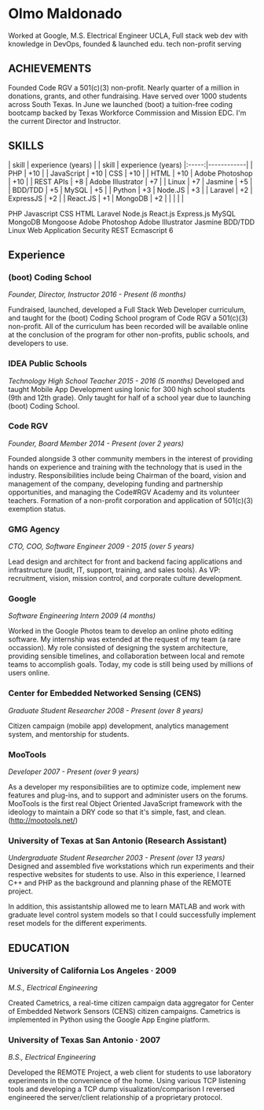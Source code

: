 # Olmo Maldonado
Worked at Google, M.S. Electrical Engineer UCLA, Full stack web dev with knowledge in DevOps, founded & launched edu. tech non-profit serving

## ACHIEVEMENTS

Founded Code RGV a 501(c)(3) non-profit. Nearly quarter of a million in donations, grants, and other fundraising. Have served over 1000 students across South Texas. In June we launched (boot) a tuition-free coding bootcamp backed by Texas Workforce Commission and Mission EDC. I'm the current Director and Instructor.

## SKILLS
| skill | experience (years) | | skill | experience (years)
|:-----:|------------|
| PHP   | +10 | | JavaScript | +10
| CSS | +10 | | HTML | +10
| Adobe Photoshop | +10 | | REST APIs | +8
| Adobe Illustrator | +7 | | Linux | +7
| Jasmine | +5 | | BDD/TDD | +5
| MySQL | +5 | | Python | +3
| Node.JS | +3 | | Laravel | +2
| ExpressJS | +2 | | React.JS | +1
| MongoDB | +2 | | | | |

PHP Javascript CSS HTML Laravel Node.js React.js Express.js MySQL MongoDB Mongoose Adobe Photoshop Adobe Illustrator Jasmine BDD/TDD Linux Web Application Security REST Ecmascript 6

## Experience

### (boot) Coding School
_Founder, Director, Instructor 2016 - Present (6 months)_

Fundraised, launched, developed a Full Stack Web Developer curriculum, and taught for the (boot) Coding School program of Code RGV a 501(c)(3) non-profit. All of the curriculum has been recorded will be available online at the conclusion of the program for other non-profits, public schools, and developers to use.

### IDEA Public Schools
_Technology High School Teacher 2015 - 2016 (5 months)_
Developed and taught Mobile App Development using Ionic for 300 high school students (9th and 12th grade). Only taught for half of a school year due to launching (boot) Coding School.

### Code RGV
_Founder, Board Member 2014 - Present (over 2 years)_

Founded alongside 3 other community members in the interest of providing hands on experience and training with the technology that is used in the industry. Responsibilities include being Chairman of the board, vision and management of the company, developing funding and partnership opportunities, and managing the Code#RGV Academy and its volunteer teachers. Formation of a non-profit corporation and application of 501(c)(3) exemption status.

### GMG Agency
_CTO, COO, Software Engineer 2009 - 2015 (over 5 years)_

Lead design and architect for front and backend facing applications and infrastructure (audit, IT, support, training, and sales tools). As VP: recruitment, vision, mission control, and corporate culture development.

### Google
_Software Engineering Intern 2009 (4 months)_

Worked in the Google Photos team to develop an online photo editing software. My internship was extended at the request of my team (a rare occassion). My role consisted of designing the system architecture, providing sensible timelines, and collaboration between local and remote teams to accomplish goals. Today, my code is still being used by millions of users online.

### Center for Embedded Networked Sensing (CENS)
_Graduate Student Researcher 2008 - Present (over 8 years)_

Citizen campaign (mobile app) development, analytics management system, and mentorship for students.

### MooTools
_Developer 2007 - Present (over 9 years)_

As a developer my responsibilities are to optimize code, implement new features and plug-ins, and to support and administer users on the forums. MooTools is the first real Object Oriented JavaScript framework with the ideology to maintain a DRY code so that it's simple, fast, and clean. (http://mootools.net/)

### University of Texas at San Antonio (Research Assistant)
_Undergraduate Student Researcher 2003 - Present (over 13 years)_
Designed and assembled five workstations which run experiments and their respective websites for students to use. Also in this experience, I learned C++ and PHP as the background and planning phase of the REMOTE project.

In addition, this assistantship allowed me to learn MATLAB and work with graduate level control system models so that I could successfully implement reset models for the different experiments.


## EDUCATION

### University of California Los Angeles · 2009
_M.S., Electrical Engineering_

Created Cametrics, a real-time citizen campaign data aggregator for Center of Embedded Network Sensors (CENS) citizen campaigns. Cametrics is implemented in Python using the Google App Engine platform.


### University of Texas San Antonio · 2007
_B.S., Electrical Engineering_

Developed the REMOTE Project, a web client for students to use laboratory experiments in the convenience of the home. Using various TCP listening tools and developing a TCP dump visualization/comparison I reversed engineered the server/client relationship of a proprietary protocol.

